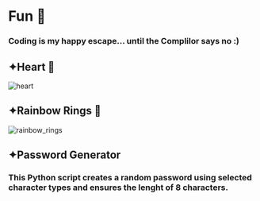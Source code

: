 # Fun 🌼
### Coding is my happy escape... until the Complilor says no :) 
## ✦Heart 💖
![heart](https://github.com/user-attachments/assets/c59df176-8730-41c2-adaf-bfcb47bb6ced)
##

## ✦Rainbow Rings 🌈
![rainbow_rings](https://github.com/user-attachments/assets/e1474c6b-8bb9-47fc-903a-ea261ec6834f)
##

## ✦Password Generator 
### This Python script creates a random password using selected character types and ensures the lenght of 8 characters.
